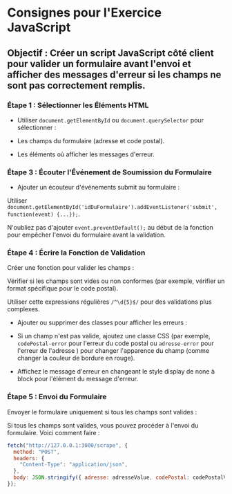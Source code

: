 # Consignes pour l'Exercice JavaScript

## Objectif : Créer un script JavaScript côté client pour valider un formulaire avant l'envoi et afficher des messages d'erreur si les champs ne sont pas correctement remplis.

### Étape 1 : Sélectionner les Éléments HTML

- Utiliser `document.getElementById` ou `document.querySelector` pour sélectionner :

- Les champs du formulaire (adresse et code postal).
- Les éléments où afficher les messages d'erreur.

### Étape 3 : Écouter l'Événement de Soumission du Formulaire

- Ajouter un écouteur d'événements submit au formulaire :

Utiliser `document.getElementById('idDuFormulaire').addEventListener('submit', function(event) {...});`.

N'oubliez pas d'ajouter `event.preventDefault();` au début de la fonction pour empêcher l'envoi du formulaire avant la validation.

### Étape 4 : Écrire la Fonction de Validation

Créer une fonction pour valider les champs :

Vérifier si les champs sont vides ou non conformes (par exemple, vérifier un format spécifique pour le code postal).

Utiliser cette expressions régulières `/^\d{5}$/` pour des validations plus complexes.

- Ajouter ou supprimer des classes pour afficher les erreurs :

- Si un champ n'est pas valide, ajoutez une classe CSS (par exemple, `codePostal-error` pour l'erreur du code postal ou `adresse-error` pour l'erreur de l'adresse ) pour changer l'apparence du champ (comme changer la couleur de bordure en rouge).

- Affichez le message d'erreur en changeant le style display de none à block pour l'élément du message d'erreur.

### Étape 5 : Envoi du Formulaire

Envoyer le formulaire uniquement si tous les champs sont valides :

Si tous les champs sont valides, vous pouvez procéder à l'envoi du formulaire. Voici comment faire :

```js
fetch("http://127.0.0.1:3000/scrape", {
  method: "POST",
  headers: {
    "Content-Type": "application/json",
  },
  body: JSON.stringify({ adresse: adresseValue, codePostal: codePostalValue }),
});
```
